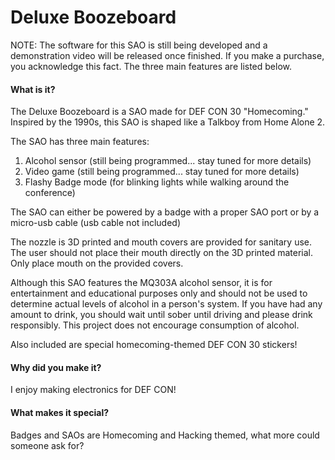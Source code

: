 # Deluxe Boozeboard  

NOTE: The software for this SAO is still being developed and a demonstration video will be released once finished.  If you make a purchase, you acknowledge this fact.  The three main features are listed below.  

#### What is it?
The Deluxe Boozeboard is a SAO made for DEF CON 30 "Homecoming."  Inspired by the 1990s, this SAO is shaped like a Talkboy from Home Alone 2.  

The SAO has three main features:  
1) Alcohol sensor   (still being programmed... stay tuned for more details)  
2) Video game (still being programmed... stay tuned for more details)  
3) Flashy Badge mode (for blinking lights while walking around the conference)  

The SAO can either be powered by a badge with a proper SAO port or by a micro-usb cable (usb cable not included)  

The nozzle is 3D printed and mouth covers are provided for sanitary use.  The user should not place their mouth directly on the 3D printed material.  Only place mouth on the provided covers.  

Although this SAO features the MQ303A alcohol sensor, it is for entertainment and educational purposes only and should not be used to determine actual levels of alcohol in a person's system.  If you have had any amount to drink, you should wait until sober until driving and please drink responsibly.  This project does not encourage consumption of alcohol.  

Also included are special homecoming-themed DEF CON 30 stickers!  

#### Why did you make it?
I enjoy making electronics for DEF CON!

#### What makes it special?
Badges and SAOs are Homecoming and Hacking themed, what more could someone ask for?

